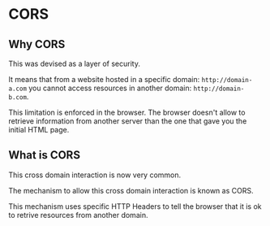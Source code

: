 # CORS

## Why CORS

This was devised as a layer of security.

It means that from a website hosted in a specific domain: `http://domain-a.com` you cannot access resources in another domain: `http://domain-b.com`.

This limitation is enforced in the browser. The browser doesn't allow to retrieve information from another server than the one that gave you the initial HTML page.

## What is CORS

This cross domain interaction is now very common.

The mechanism to allow this cross domain interaction is known as CORS.

This mechanism uses specific HTTP Headers to tell the browser that it is ok to retrive resources from another domain.
